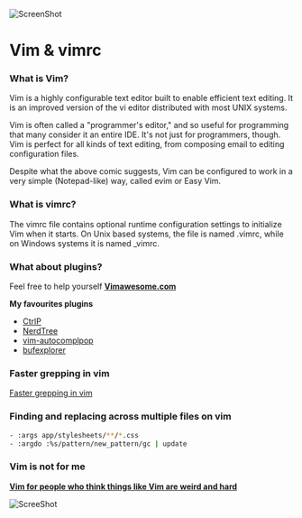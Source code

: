 ![ScreenShot](http://fc05.deviantart.net/fs71/f/2012/270/d/f/vim_by_liggliluff-d5g1led.png)
# Vim & vimrc

### What is Vim?

Vim is a highly configurable text editor built to enable efficient text editing. It is an improved version of the vi editor distributed with most UNIX systems.

Vim is often called a "programmer's editor," and so useful for programming that many consider it an entire IDE. It's not just for programmers, though. Vim is perfect for all kinds of text editing, from composing email to editing configuration files.

Despite what the above comic suggests, Vim can be configured to work in a very simple (Notepad-like) way, called evim or Easy Vim.

### What is vimrc?
The vimrc file contains optional runtime configuration settings to initialize Vim when it starts. On Unix based systems, the file is named .vimrc, while on Windows systems it is named _vimrc.

### What about plugins?
Feel free to help yourself  [**Vimawesome.com**](http://vimawesome.com/)  

**My favourites plugins**

- [CtrlP](https://github.com/kien/ctrlp.vim)
- [NerdTree](https://github.com/scrooloose/nerdtree)
- [vim-autocomplpop](https://github.com/othree/vim-autocomplpop)
- [bufexplorer](https://github.com/jlanzarotta/bufexplorer)

### Faster grepping in vim 
[Faster grepping in vim](https://robots.thoughtbot.com/faster-grepping-in-vim)

### Finding and replacing across multiple files on vim 
```sh
- :args app/stylesheets/**/*.css
- :argdo :%s/pattern/new_pattern/gc | update 
```

### Vim is not for me
[**Vim for people who think things like Vim are weird and hard**](http://csswizardry.com/2014/06/vim-for-people-who-think-things-like-vim-are-weird-and-hard/)

![ScreeShot](http://24.media.tumblr.com/125d3ebe77d77c61ab5ee665b736f952/tumblr_n2hzd7Tmjl1s0t69oo3_500.gif)
